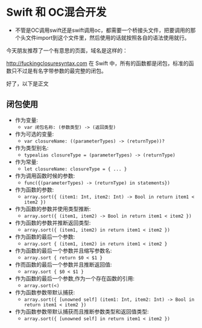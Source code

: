 # Swift 和 OC混合开发
- 不管是OC调用swift还是swift调用oc，都需要一个桥接头文件，把要调用的那个头文件import到这个文件里，然后使用的话就按照各自的语法使用就行。

今天朋友推荐了一个有意思的页面，域名是这样的：

http://fuckingclosuresyntax.com
在 Swift 中，所有的函数都是闭包，标准的函数只不过是有名字带参数的最完整的闭包。

好了，以下是正文

 

 
## 闭包使用
- 作为变量:
  - `var 闭包名称: (参数类型) -> (返回类型)`
- 作为可选的变量:
  - `var closureName: ((parameterTypes) -> (returnType))?`
- 作为类型别名:
  - `typealias closureType = (parameterTypes) -> (returnType)`
- 作为常量:
  - `let closureName: closureType = { ... }`
- 作为调用函数时候的参数:
  - `func({(parameterTypes) -> (returnType) in statements})`
- 作为函数的参数:
  - `array.sort({ (item1: Int, item2: Int) -> Bool in return item1 < item2 })`
- 作为函数的参数并使用类型推断:
  - `array.sort({ (item1, item2) -> Bool in return item1 < item2 })`
- 作为函数的参数并推断返回类型:
  - `array.sort({ (item1, item2) in return item1 < item2 })`
- 作为函数的最后一个参数:
  - `array.sort { (item1, item2) in return item1 < item2 }`
- 作为函数的最后一个参数并且缩写参数名:
  - `array.sort { return $0 < $1 }`
- 作而函数的最后一个参数并且推断返回值:
  - `array.sort { $0 < $1 }`
- 作为函数的最后一个参数,作为一个存在函数的引用:
  - `array.sort(<)`
- 作为函数参数带默认捕获:
  - `array.sort({ [unowned self] (item1: Int, item2: Int) -> Bool in return item1 < item2 })`
- 作为函数参数带默认捕获而且推断参数类型和返回值类型:
  - `array.sort({ [unowned self] in return item1 < item2 })`